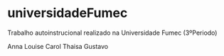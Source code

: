 # universidadeFumec

Trabalho autoinstrucional realizado na Universidade Fumec (3ºPeriodo)

Anna
Louise
Carol
Thaisa
Gustavo
